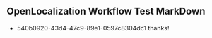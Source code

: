 ## OpenLocalization Workflow Test MarkDown
* 540b0920-43d4-47c9-89e1-0597c8304dc1 thanks!

<!--HONumber=Jul16_HO4-->


